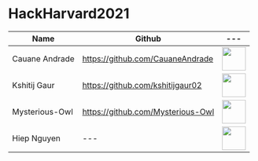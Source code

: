 # HackHarvard2021

| Name | Github | --- | 
| ------ | ------ | --- |
| Cauane Andrade | https://github.com/CauaneAndrade | <img src="https://hatscripts.github.io/circle-flags/flags/br.svg" width="48"> |
| Kshitij Gaur | https://github.com/kshitijgaur02 | <img src="https://hatscripts.github.io/circle-flags/flags/in.svg" width="48"> |
| Mysterious-Owl | https://github.com/Mysterious-Owl | <img src="https://hatscripts.github.io/circle-flags/flags/in.svg" width="48"> |
| Hiep Nguyen | --- | <img src="https://hatscripts.github.io/circle-flags/flags/us.svg" width="48"> |
